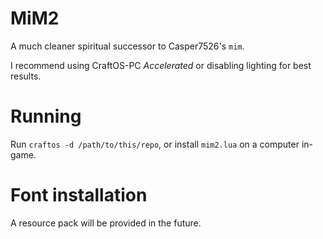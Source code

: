 # MiM2

A much cleaner spiritual successor to Casper7526's `mim`.

I recommend using CraftOS-PC _Accelerated_ or disabling lighting for best results.

# Running

Run `craftos -d /path/to/this/repo`, or install `mim2.lua` on a computer in-game.

# Font installation

A resource pack will be provided in the future.
